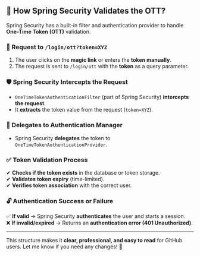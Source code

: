 ## 🔹 How Spring Security Validates the OTT?

Spring Security has a built-in filter and authentication provider to handle **One-Time Token (OTT)** validation.

### 🔗 Request to `/login/ott?token=XYZ`
1. The user clicks on the **magic link** or enters the **token manually**.  
2. The request is sent to `/login/ott` with the **token** as a query parameter.

### 🛡️ Spring Security Intercepts the Request
- `OneTimeTokenAuthenticationFilter` (part of Spring Security) **intercepts the request**.
- It **extracts** the token value from the request (`token=XYZ`).

### 🔄 Delegates to Authentication Manager
- Spring Security **delegates** the token to `OneTimeTokenAuthenticationProvider`.

### ✅ Token Validation Process
✔ **Checks if the token exists** in the database or token storage.  
✔ **Validates token expiry** (time-limited).  
✔ **Verifies token association** with the correct user.  

### 🔓 Authentication Success or Failure
✅ **If valid** → Spring Security **authenticates** the user and starts a session.  
❌ **If invalid/expired** → Returns an **authentication error (401 Unauthorized)**.  

---

This structure makes it **clear, professional, and easy to read** for GitHub users. Let me know if you need any changes! 🚀
